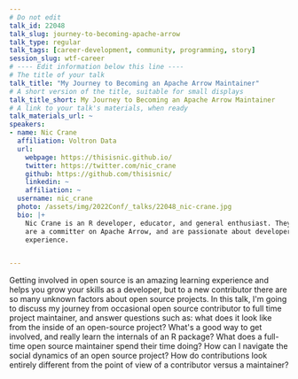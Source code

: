 ```yaml
---
# Do not edit
talk_id: 22048
talk_slug: journey-to-becoming-apache-arrow
talk_type: regular
talk_tags: [career-development, community, programming, story]
session_slug: wtf-career
# ---- Edit information below this line ----
# The title of your talk
talk_title: "My Journey to Becoming an Apache Arrow Maintainer"
# A short version of the title, suitable for small displays
talk_title_short: My Journey to Becoming an Apache Arrow Maintainer
# A link to your talk's materials, when ready
talk_materials_url: ~
speakers:
- name: Nic Crane
  affiliation: Voltron Data
  url:
    webpage: https://thisisnic.github.io/
    twitter: https://twitter.com/nic_crane
    github: https://github.com/thisisnic/
    linkedin: ~
    affiliation: ~
  username: nic_crane
  photo: /assets/img/2022Conf/_talks/22048_nic-crane.jpg
  bio: |+
    Nic Crane is an R developer, educator, and general enthusiast. They
    are a committer on Apache Arrow, and are passionate about developer
    experience.


---
```


<!-- ABSTRACT ----
Please write abstract below. You may use simple markdown (links, code style, bold, italics)
-->

Getting involved in open source is an amazing learning experience and helps
you grow your skills as a developer, but to a new contributor there are so
many unknown factors about open source projects. In this talk, I'm going to
discuss my journey from occasional open source contributor to full time project
maintainer, and answer questions such as: what does it look like from the inside
of an open-source project? What's a good way to get involved, and really learn
the internals of an R package? What does a full-time open source maintainer
spend their time doing? How can I navigate the social dynamics of an open source
project? How do contributions look entirely different from the point of view of
a contributor versus a maintainer?
